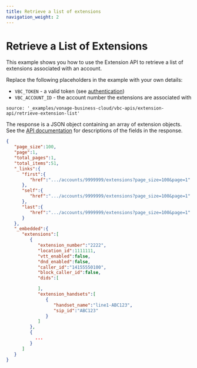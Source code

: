 ```yaml
---
title: Retrieve a list of extensions
navigation_weight: 2
---
```


# Retrieve a List of Extensions

This example shows you how to use the Extension API to retrieve a list of extensions associated with an account.

Replace the following placeholders in the example with your own details:

* `VBC_TOKEN` - a valid token (see [authentication](/vonage-business-cloud/vbc-apis/getting-started/authentication))
* `VBC_ACCOUNT_ID` - the account number the extensions are associated with

```code_snippets
source: '_examples/vonage-business-cloud/vbc-apis/extension-api/retrieve-extension-list'
```

The response is a JSON object containing an array of extension objects. See the [API documentation](/api/vonage-business-cloud/extension?expandResponses=true#ExtensionCtrl.getAccountExtensions) for descriptions of the fields in the response.

```json
{
   "page_size":100,
   "page":1,
   "total_pages":1,
   "total_items":51,
   "_links":{
      "first":{
         "href":".../accounts/9999999/extensions?page_size=100&page=1"
      },
      "self":{
         "href":".../accounts/9999999/extensions?page_size=100&page=1"
      },
      "last":{
         "href":".../accounts/9999999/extensions?page_size=100&page=1"
      }
   },
   "_embedded":{
      "extensions":[
         {
            "extension_number":"2222",
            "location_id":1111111,
            "vtt_enabled":false,
            "dnd_enabled":false,
            "caller_id":"14155550100",
            "block_caller_id":false,
            "dids":[

            ],
            "extension_handsets":[
               {
                  "handset_name":"line1-ABC123",
                  "sip_id":"ABC123"
               }
            ]
         },
         {
           ...
         }
      ]
   }
}
```
